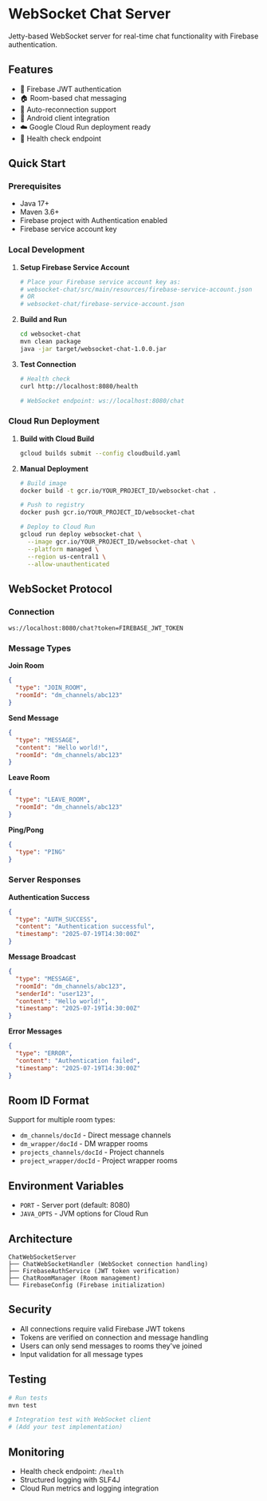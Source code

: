 # WebSocket Chat Server

Jetty-based WebSocket server for real-time chat functionality with Firebase authentication.

## Features

- 🔐 Firebase JWT authentication
- 🏠 Room-based chat messaging
- 🔄 Auto-reconnection support
- 📱 Android client integration
- ☁️ Google Cloud Run deployment ready
- 🏥 Health check endpoint

## Quick Start

### Prerequisites

- Java 17+
- Maven 3.6+
- Firebase project with Authentication enabled
- Firebase service account key

### Local Development

1. **Setup Firebase Service Account**
   ```bash
   # Place your Firebase service account key as:
   # websocket-chat/src/main/resources/firebase-service-account.json
   # OR
   # websocket-chat/firebase-service-account.json
   ```

2. **Build and Run**
   ```bash
   cd websocket-chat
   mvn clean package
   java -jar target/websocket-chat-1.0.0.jar
   ```

3. **Test Connection**
   ```bash
   # Health check
   curl http://localhost:8080/health
   
   # WebSocket endpoint: ws://localhost:8080/chat
   ```

### Cloud Run Deployment

1. **Build with Cloud Build**
   ```bash
   gcloud builds submit --config cloudbuild.yaml
   ```

2. **Manual Deployment**
   ```bash
   # Build image
   docker build -t gcr.io/YOUR_PROJECT_ID/websocket-chat .
   
   # Push to registry
   docker push gcr.io/YOUR_PROJECT_ID/websocket-chat
   
   # Deploy to Cloud Run
   gcloud run deploy websocket-chat \
     --image gcr.io/YOUR_PROJECT_ID/websocket-chat \
     --platform managed \
     --region us-central1 \
     --allow-unauthenticated
   ```

## WebSocket Protocol

### Connection
```
ws://localhost:8080/chat?token=FIREBASE_JWT_TOKEN
```

### Message Types

**Join Room**
```json
{
  "type": "JOIN_ROOM",
  "roomId": "dm_channels/abc123"
}
```

**Send Message**
```json
{
  "type": "MESSAGE",
  "content": "Hello world!",
  "roomId": "dm_channels/abc123"
}
```

**Leave Room**
```json
{
  "type": "LEAVE_ROOM",
  "roomId": "dm_channels/abc123"
}
```

**Ping/Pong**
```json
{
  "type": "PING"
}
```

### Server Responses

**Authentication Success**
```json
{
  "type": "AUTH_SUCCESS",
  "content": "Authentication successful",
  "timestamp": "2025-07-19T14:30:00Z"
}
```

**Message Broadcast**
```json
{
  "type": "MESSAGE",
  "roomId": "dm_channels/abc123",
  "senderId": "user123",
  "content": "Hello world!",
  "timestamp": "2025-07-19T14:30:00Z"
}
```

**Error Messages**
```json
{
  "type": "ERROR",
  "content": "Authentication failed",
  "timestamp": "2025-07-19T14:30:00Z"
}
```

## Room ID Format

Support for multiple room types:
- `dm_channels/docId` - Direct message channels
- `dm_wrapper/docId` - DM wrapper rooms  
- `projects_channels/docId` - Project channels
- `project_wrapper/docId` - Project wrapper rooms

## Environment Variables

- `PORT` - Server port (default: 8080)
- `JAVA_OPTS` - JVM options for Cloud Run

## Architecture

```
ChatWebSocketServer
├── ChatWebSocketHandler (WebSocket connection handling)
├── FirebaseAuthService (JWT token verification)
├── ChatRoomManager (Room management)
└── FirebaseConfig (Firebase initialization)
```

## Security

- All connections require valid Firebase JWT tokens
- Tokens are verified on connection and message handling
- Users can only send messages to rooms they've joined
- Input validation for all message types

## Testing

```bash
# Run tests
mvn test

# Integration test with WebSocket client
# (Add your test implementation)
```

## Monitoring

- Health check endpoint: `/health`
- Structured logging with SLF4J
- Cloud Run metrics and logging integration
